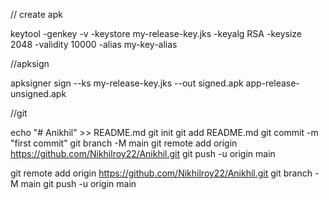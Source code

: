 // create apk


keytool -genkey -v -keystore my-release-key.jks -keyalg RSA -keysize 2048 -validity 10000 -alias my-key-alias



//apksign



apksigner sign --ks my-release-key.jks --out signed.apk app-release-unsigned.apk


//git






echo "# Anikhil" >> README.md
git init
git add README.md
git commit -m "first commit"
git branch -M main
git remote add origin https://github.com/Nikhilroy22/Anikhil.git
git push -u origin main





git remote add origin https://github.com/Nikhilroy22/Anikhil.git
git branch -M main
git push -u origin main